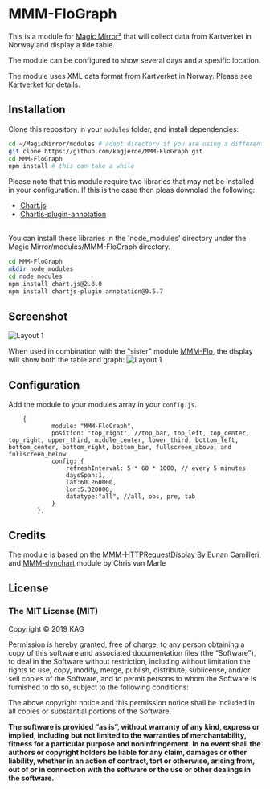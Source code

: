 # MMM-FloGraph

This is a module for [Magic Mirror²](https://github.com/MichMich/MagicMirror) that will collect data from Kartverket in Norway and display a tide table.

The module can be configured to show several days and a spesific location.

The module uses XML data format from Kartverket in Norway.
Please see [Kartverket](http://api.sehavniva.no/tideapi_no.html) for details.

## Installation

Clone this repository in your `modules` folder, and install dependencies:
```bash
cd ~/MagicMirror/modules # adapt directory if you are using a different one
git clone https://github.com/kagjerde/MMM-FloGraph.git
cd MMM-FloGraph
npm install # this can take a while
```
Please note that this module require two libraries that may not be installed in your configuration.
If this is the case then pleas downolad the following:
</br>
- [Chart.js](https://github.com/chartjs/Chart.js)
- [Chartjs-plugin-annotation](https://github.com/chartjs/chartjs-plugin-annotation)
</br>
You can install these libraries in the 'node_modules' directory under the Magic Mirror/modules/MMM-FloGraph directory.

```bash
cd MMM-FloGraph
mkdir node_modules
cd node_modules
npm install chart.js@2.8.0
npm install chartjs-plugin-annotation@0.5.7
```

## Screenshot

![Layout 1](Screen_shot.png)

When used in combination with the "sister" module [MMM-Flo](https://github.com/kagjerde/MMM-Flo), the display will show both the table and graph:
![Layout 1](Screen_shot2.png)

## Configuration

Add the module to your modules array in your `config.js`.
```
	{
			module: "MMM-FloGraph",
			position: "top_right", //top_bar, top_left, top_center, top_right, upper_third, middle_center, lower_third, bottom_left, bottom_center, bottom_right, bottom_bar, fullscreen_above, and fullscreen_below
			config: {
				refreshInterval: 5 * 60 * 1000, // every 5 minutes
				daysSpan:1,
				lat:60.260000,
				lon:5.320000,
				datatype:"all", //all, obs, pre, tab
			}
        }, 
```

## Credits

The module is based on the [MMM-HTTPRequestDisplay](https://github.com/Eunanibus/MMM-HTTPRequestDisplay) By Eunan Camilleri, and [MMM-dynchart](https://github.com/qistoph/MMM-dynchart)
module by Chris van Marle

## License

### The MIT License (MIT)

Copyright © 2019 KAG

Permission is hereby granted, free of charge, to any person
obtaining a copy of this software and associated documentation
files (the “Software”), to deal in the Software without
restriction, including without limitation the rights to use,
copy, modify, merge, publish, distribute, sublicense, and/or sell
copies of the Software, and to permit persons to whom the
Software is furnished to do so, subject to the following
conditions:

The above copyright notice and this permission notice shall be
included in all copies or substantial portions of the Software.

**The software is provided “as is”, without warranty of any kind, express or implied, including but not limited to the warranties of merchantability, fitness for a particular purpose and noninfringement. In no event shall the authors or copyright holders be liable for any claim, damages or other liability, whether in an action of contract, tort or otherwise, arising from, out of or in connection with the software or the use or other dealings in the software.**


